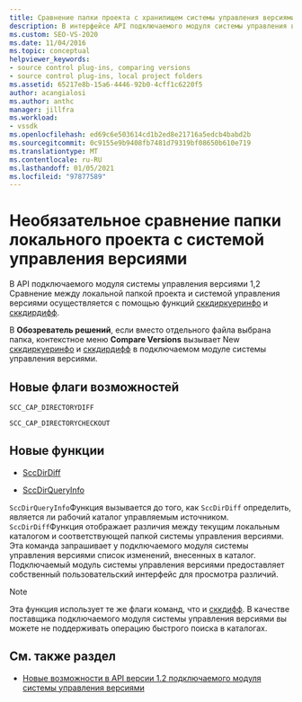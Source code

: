 ```yaml
---
title: Сравнение папки проекта с хранилищем системы управления версиями | Документация Майкрософт
description: В интерфейсе API подключаемого модуля системы управления версиями сравнение между локальной папкой проекта и системой управления версиями осуществляется с помощью Сккдиркуеринфо и Сккдирдифф.
ms.custom: SEO-VS-2020
ms.date: 11/04/2016
ms.topic: conceptual
helpviewer_keywords:
- source control plug-ins, comparing versions
- source control plug-ins, local project folders
ms.assetid: 65217e8b-15a6-4446-92b0-4cff1c6220f5
author: acangialosi
ms.author: anthc
manager: jillfra
ms.workload:
- vssdk
ms.openlocfilehash: ed69c6e503614cd1b2ed8e21716a5edcb4babd2b
ms.sourcegitcommit: 0c9155e9b9408fb7481d79319bf08650b610e719
ms.translationtype: MT
ms.contentlocale: ru-RU
ms.lasthandoff: 01/05/2021
ms.locfileid: "97877589"
---
```

# <a name="optional-comparison-of-local-project-folder-to-source-control-store"></a>Необязательное сравнение папки локального проекта с системой управления версиями
В API подключаемого модуля системы управления версиями 1,2 Сравнение между локальной папкой проекта и системой управления версиями осуществляется с помощью функций [сккдиркуеринфо](../../extensibility/sccdirqueryinfo-function.md) и [сккдирдифф](../../extensibility/sccdirdiff-function.md).

 В **Обозреватель решений**, если вместо отдельного файла выбрана папка, контекстное меню **Compare Versions** вызывает New [сккдиркуеринфо](../../extensibility/sccdirqueryinfo-function.md) и [сккдирдифф](../../extensibility/sccdirdiff-function.md) в подключаемом модуле системы управления версиями.

## <a name="new-capability-flags"></a>Новые флаги возможностей
 `SCC_CAP_DIRECTORYDIFF`

 `SCC_CAP_DIRECTORYCHECKOUT`

## <a name="new-functions"></a>Новые функции
- [SccDirDiff](../../extensibility/sccdirdiff-function.md)

- [SccDirQueryInfo](../../extensibility/sccdirqueryinfo-function.md)

 `SccDirQueryInfo`Функция вызывается до того, как `SccDirDiff` определить, является ли рабочий каталог управляемым источником. `SccDirDiff`Функция отображает различия между текущим локальным каталогом и соответствующей папкой системы управления версиями. Эта команда запрашивает у подключаемого модуля системы управления версиями список изменений, внесенных в каталог. Подключаемый модуль системы управления версиями предоставляет собственный пользовательский интерфейс для просмотра различий.

> [!NOTE]
> Эта функция использует те же флаги команд, что и [сккдифф](../../extensibility/sccdiff-function.md). В качестве поставщика подключаемого модуля системы управления версиями вы можете не поддерживать операцию быстрого поиска в каталогах.

## <a name="see-also"></a>См. также раздел
- [Новые возможности в API версии 1.2 подключаемого модуля системы управления версиями](../../extensibility/internals/what-s-new-in-the-source-control-plug-in-api-version-1-2.md)

